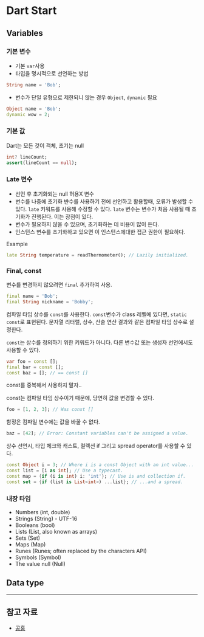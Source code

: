 # Dart Start

## Variables

### 기본 변수
- 기본 ```var```사용
- 타입을 명시적으로 선언하는 방법
```dart
String name = 'Bob';
```
- 변수가 단일 유형으로 제한되니 않는 경우 ```Object```, ```dynamic``` 필요
```dart
Object name = 'Bob';
dynamic wow = 2;
```
### 기본 값
Dart는 모든 것이 객체, 초기는 null
```dart
int? lineCount;
assert(lineCount == null);
```

### Late 변수
- 선언 후 초기화되는 null 허용X 변수
- 변수를 나중에 초기화
뱐수를 사용하기 전에 선언하고 활용할때, 오류가 발생할 수 있다. ```late``` 키워드를 사용해 수정할 수 있다. 
```late``` 변수는 변수가 처음 사용될 때 초기화가 진행된다. 이는 장점이 있다.
- 변수가 필요하지 않을 수 있으며, 초기화하는 데 비용이 많이 든다.
- 인스턴스 변수를 초기화하고 있으면 이 인스턴스에대한 접근 권한이 필요하다. 

Example
```dart
late String temperature = readThermometer(); // Lazily initialized.
```

### Final, const
변수를 변경하지 않으려면 ```final``` 추가하여 사용. 
```dart
final name = 'Bob';
final String nickname = 'Bobby';
```

컴파일 타임 상수를 ```const```를 사용한다. 
```const```변수가 class 레벨에 있다면, ```static const```로 표현된다. 
문자열 리터럴, 상수, 산술 연산 결과와 같은 컴파일 타임 상수로 설정한다. 

```const```는 상수를 정의하기 위한 키워드가 아니다. 다른 변수값 또는 생성자 선언에서도 사용할 수 있다.
```dart
var foo = const [];
final bar = const [];
const baz = []; // == const []
```
const를 중복해서 사용하지 말자..

const는 컴파일 타임 상수이기 때문에, 당연히 값을 변경할 수 있다.
```dart
foo = [1, 2, 3]; // Was const []
```

함정은 컴파일 변수에는 값을 바꿀 수 없다.
```dart
baz = [42]; // Error: Constant variables can't be assigned a value.
```

상수 선언시, 타입 체크와 캐스트, 컬렉션 if 그리고 spread operator를 사용할 수 있다. 

```dart
const Object i = 3; // Where i is a const Object with an int value...
const list = [i as int]; // Use a typecast.
const map = {if (i is int) i: 'int'}; // Use is and collection if.
const set = {if (list is List<int>) ...list}; // ...and a spread.
```

### 내장 타입
- Numbers (int, double)
- Strings (String) - UTF-16 
- Booleans (bool)
- Lists (List, also known as arrays)
- Sets (Set)
- Maps (Map)
- Runes (Runes; often replaced by the characters API)
- Symbols (Symbol)
- The value null (Null)



## Data type 

---

## 참고 자료
- [공홈](https://dart.dev/guides/language/language-tour#variables)